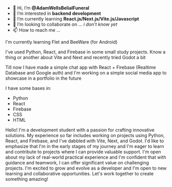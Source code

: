 - 👋 Hi, I’m **@AdamWellsBelialFuneral**
- 👀 I’m interested in **backend development**
- 🌱 I’m currently learning **React.js/Next.js/Vite.js/Javascript**
- 💞️ I’m looking to collaborate on ... _i don't know yet_
- 📫 How to reach me ...

I'm currently learning Flet and BeeWare (for Android)

I've used Python, React, and Firebase in some small study projects. Know a thing or another about Vite and Next and recently tried Godot a bit

Till now I have made a simple chat app with React + Firebase (Realtime Database and Google auth) and I'm working on a simple social media app to showcase in a portfolio in the future

I have some bases in:
- Python
- React
- Firebase
- CSS
- HTML

Hello! I'm a development student with a passion for crafting innovative solutions. My experience so far includes working on projects using Python, React, and Firebase, and I've dabbled with Vite, Next, and Godot. I'd like to emphasize that I'm in the early stages of my journey and I'm eager to learn and contribute to projects where I can provide valuable support. I'm open about my lack of real-world practical experience and I'm confident that with guidance and teamwork, I can offer significant value on challenging projects. I'm excited to grow and evolve as a developer and I'm open to new learning and collaborative opportunities. Let's work together to create something amazing!
